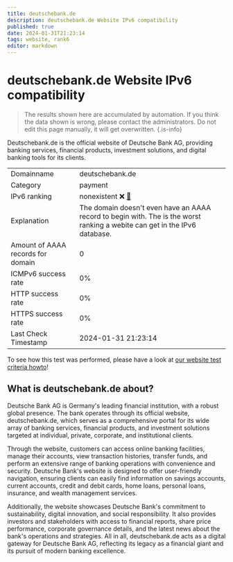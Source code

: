 ```yaml
---
title: deutschebank.de
description: deutschebank.de Website IPv6 compatibility
published: true
date: 2024-01-31T21:23:14
tags: website, rank6
editor: markdown
---
```


# deutschebank.de Website IPv6 compatibility

> The results shown here are accumulated by automation. If you think the data shown is wrong, please contact the administrators. 
> Do not edit this page manually, it will get overwritten.
{.is-info}

Deutschebank.de is the official website of Deutsche Bank AG, providing banking services, financial products, investment solutions, and digital banking tools for its clients.


|   |   |
| - | - |
| Domainname | deutschebank.de
| Category | payment |
| IPv6 ranking | nonexistent :x: [🔗](/howto/ranking) |
| Explanation | The domain doesn't even have an AAAA record to begin with. The is the worst ranking a webite can get in the IPv6 database. |
| Amount of AAAA records for domain | 0 |
| ICMPv6 success rate | 0%|
| HTTP success rate | 0% |
| HTTPS success rate | 0% |
| Last Check Timestamp | 2024-01-31 21:23:14 |

To see how this test was performed, please have a look at [our website test criteria howto](/howto/testcriteria/website)!


## What is deutschebank.de about?
Deutsche Bank AG is Germany's leading financial institution, with a robust global presence. The bank operates through its official website, deutschebank.de, which serves as a comprehensive portal for its wide array of banking services, financial products, and investment solutions targeted at individual, private, corporate, and institutional clients.

Through the website, customers can access online banking facilities, manage their accounts, view transaction histories, transfer funds, and perform an extensive range of banking operations with convenience and security. Deutsche Bank's website is designed to offer user-friendly navigation, ensuring clients can easily find information on savings accounts, current accounts, credit and debit cards, home loans, personal loans, insurance, and wealth management services.

Additionally, the website showcases Deutsche Bank's commitment to sustainability, digital innovation, and social responsibility. It also provides investors and stakeholders with access to financial reports, share price performance, corporate governance details, and the latest news about the bank's operations and strategies. All in all, deutschebank.de acts as a digital gateway for Deutsche Bank AG, reflecting its legacy as a financial giant and its pursuit of modern banking excellence.


